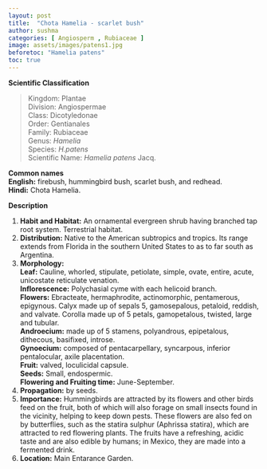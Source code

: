 ```yaml
---
layout: post
title:  "Chota Hamelia - scarlet bush"
author: sushma
categories: [ Angiosperm , Rubiaceae ]
image: assets/images/patens1.jpg
beforetoc: "Hamelia patens"
toc: true
---
```

  
**Scientific Classification**  
>Kingdom:			Plantae  
>Division:			Angiospermae  
>Class:				Dicotyledonae  
>Order:				Gentianales  
>Family:			Rubiaceae  
>Genus:				*Hamelia*  
>Species:			*H.patens*  
>Scientific Name:	*Hamelia patens* Jacq.  
  
**Common names**  
**English:** firebush, hummingbird bush, scarlet bush, and redhead.  
**Hindi:** Chota Hamelia.  
  
**Description**  
1. **Habit and Habitat:** An ornamental evergreen shrub having branched tap root system. Terrestrial habitat.  
2. **Distribution:** Native to the American subtropics and tropics. Its range extends from Florida in the southern United States to as to far south as Argentina.  
3. **Morphology:**  
**Leaf:** Cauline, whorled, stipulate, petiolate, simple, ovate, entire, acute, unicostate reticulate venation.  
**Inflorescence:** Polychasial cyme with each helicoid branch.  
**Flowers:** Ebracteate, hermaphrodite, actinomorphic, pentamerous, epigynous. Calyx made up of sepals 5, gamosepalous, petaloid, reddish, and valvate. Corolla made up of 5 petals, gamopetalous, twisted, large and tubular.  
**Androecium:** made up of 5 stamens, polyandrous, epipetalous, dithecous, basifixed, introse.  
**Gynoecium:** composed of pentacarpellary, syncarpous, inferior pentalocular, axile placentation.  
**Fruit:** valved, loculicidal capsule.  
**Seeds:** Small, endospermic.  
**Flowering and Fruiting time:** June-September.  
4. **Propagation:** by seeds.  
5. **Importance:** Hummingbirds are attracted by its flowers and other birds feed on the fruit, both of which will also forage on small insects found in the vicinity, helping to keep down pests. These flowers are also fed on by butterflies, such as the statira sulphur (Aphrissa statira), which are attracted to red flowering plants. The fruits have a refreshing, acidic taste and are also edible by humans; in Mexico, they are made into a fermented drink.  
6. **Location:** Main Entarance Garden.  
  

